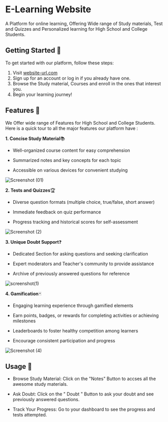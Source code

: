 # E-Learning Website
A Platform for online learning, Offering Wide range of Study materials, Test and Quizzes and Personalized learning for High School and College Students.

## Getting Started 🚀

To get started with our platform, follow these steps:

1. Visit [website-url.com]([https://website-url.com](https://educoders.vercel.app/))
2. Sign up for an account or log in if you already have one.
3. Browse the Study material, Courses and enroll in the ones that interest you.
4. Begin your learning journey!

## Features 📜

We Offer wide range of Features for High School and College Students. Here is a quick tour to all the major features our platform have :

**1. Concise Study Material**📚

* Well-organized course content for easy comprehension

* Summarized notes and key concepts for each topic

* Accessible on various devices for convenient studying
  
![Screenshot (01)](https://github.com/Subby575/Educoders/assets/140303437/352f809c-3df2-4af3-b1cb-795544e90f17)

**2. Tests and Quizzes**🏆

* Diverse question formats (multiple choice, true/false, short answer)
 
* Immediate feedback on quiz performance
  
* Progress tracking and historical scores for self-assessment
  
![Screenshot (2)](https://github.com/Subby575/Educoders/assets/140303437/359c0993-dfd1-4d3c-9368-adb97f39ae94)

**3. Unique Doubt Support**❓

- Dedicated Section for asking questions and seeking clarification

- Expert moderators and Teacher's community to provide assistance

- Archive of previously answered questions for reference

![screenshot(1)](https://github.com/Subby575/Educoders/assets/140303437/dd1cf1d5-8da3-475e-8d06-1aba41435619)

**4. Gamification**🃏

* Engaging learning experience through gamified elements
  
* Earn points, badges, or rewards for completing activities or achieving milestones
  
* Leaderboards to foster healthy competition among learners

* Encourage consistent participation and progress

![Screenshot (4)](https://github.com/Subby575/Educoders/assets/140303437/282f5735-b396-41e0-a6a6-b225b6162a6f)

## Usage 📄

- Browse Study Material: Click on the "Notes" Button to accses all the awesome study materials.
  
- Ask Doubt: Click on the " Doubt " Button to ask your doubt and see previously answered questions.
  
- Track Your Progress: Go to your dashboard to see the progress and tests attempted.
   
